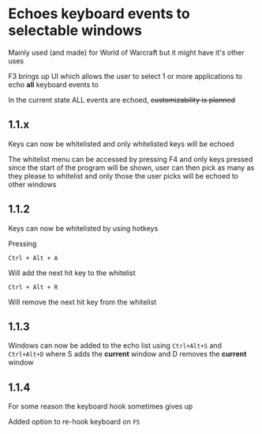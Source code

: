 # Echoes keyboard events to selectable windows

Mainly used (and made) for World of Warcraft but it might have it's other uses

F3 brings up UI which allows the user to select 1 or more applications to echo **all** keyboard events to

In the current state ALL events are echoed, ~~customizability is planned~~

## 1.1.x

Keys can now be whitelisted and only whitelisted keys will be echoed

The whitelist menu can be accessed by pressing F4 and only keys pressed since the start of the program will be shown, user can then pick as many as they please to whitelist and only those the user picks will be echoed to other windows

## 1.1.2

Keys can now be whitelisted by using hotkeys

Pressing

`Ctrl + Alt + A`

Will add the next hit key to the whitelist

`Ctrl + Alt + R`

Will remove the next hit key from the whitelist

## 1.1.3

Windows can now be added to the echo list using `Ctrl+Alt+S` and `Ctrl+Alt+D` where S adds the **current** window and D removes the **current** window

## 1.1.4

For some reason the keyboard hook sometimes gives up

Added option to re-hook keyboard on `F5`
